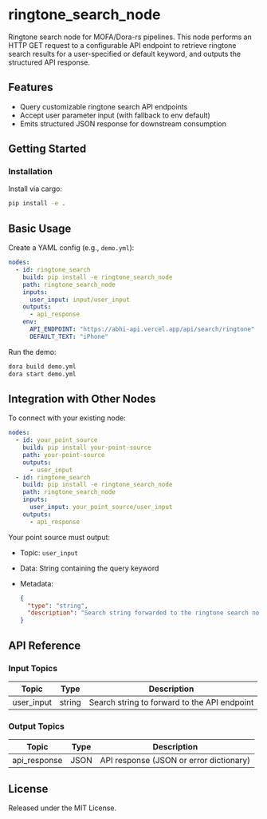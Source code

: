 # ringtone_search_node

Ringtone search node for MOFA/Dora-rs pipelines. This node performs an HTTP GET request to a configurable API endpoint to retrieve ringtone search results for a user-specified or default keyword, and outputs the structured API response.

## Features
- Query customizable ringtone search API endpoints
- Accept user parameter input (with fallback to env default)
- Emits structured JSON response for downstream consumption

## Getting Started

### Installation
Install via cargo:
```bash
pip install -e .
````

## Basic Usage

Create a YAML config (e.g., `demo.yml`):

```yaml
nodes:
  - id: ringtone_search
    build: pip install -e ringtone_search_node
    path: ringtone_search_node
    inputs:
      user_input: input/user_input
    outputs:
      - api_response
    env:
      API_ENDPOINT: "https://abhi-api.vercel.app/api/search/ringtone"
      DEFAULT_TEXT: "iPhone"
```

Run the demo:

```bash
dora build demo.yml
dora start demo.yml
```


## Integration with Other Nodes

To connect with your existing node:

```yaml
nodes:
  - id: your_point_source
    build: pip install your-point-source
    path: your-point-source
    outputs:
      - user_input
  - id: ringtone_search
    build: pip install -e ringtone_search_node
    path: ringtone_search_node
    inputs:
      user_input: your_point_source/user_input
    outputs:
      - api_response
```

Your point source must output:

* Topic: `user_input`
* Data: String containing the query keyword
* Metadata:

  ```json
  {
    "type": "string",
    "description": "Search string forwarded to the ringtone search node."
  }
  ```

## API Reference

### Input Topics

| Topic      | Type   | Description                                  |
| ---------- | ------ | -------------------------------------------- |
| user_input | string | Search string to forward to the API endpoint |

### Output Topics

| Topic        | Type  | Description                             |
| ------------ | ----- | --------------------------------------- |
| api_response | JSON  | API response (JSON or error dictionary) |


## License

Released under the MIT License.

````
